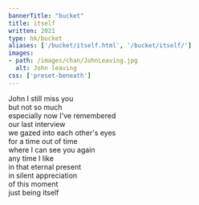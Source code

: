 ```yaml
---
bannerTitle: "bucket" 
title: itself
written: 2021
type: hk/bucket
aliases: ['/bucket/itself.html', '/bucket/itself/']
images:
- path: /images/chan/JohnLeaving.jpg 
  alt: John leaving
css: ['preset-beneath']
---
```


John I still miss you  
but not so much  
especially now I've remembered  
our last interview  
we gazed into each other's eyes  
for a time out of time  
where I can see you again  
any time I like  
in that eternal present  
in silent appreciation  
of this moment  
just being itself


